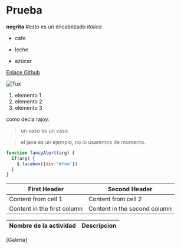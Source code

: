 # Prueba

**negrita**
#esto es un encabezado
_italica_

* cafe

* leche

* azúcar

[Enlace Github](http://github.com)

![Tux](/img/Tux.png)

1. elemento 1
2. elemento 2
3. elemento 3

como decia rajoy:
>un vaso es un vaso

>el java es un ejemplo, no lo usaremos de momento.

```javascript
function fancyAlert(arg) {
  if(arg) {
    $.facebox({div:'#foo'})
  }
}
```
First Header | Second Header
------------ | -------------
Content from cell 1 | Content from cell 2
Content in the first column | Content in the second column

Nombre de la actividad | Descripcion
---------------------- | -----------
[Galeria]
